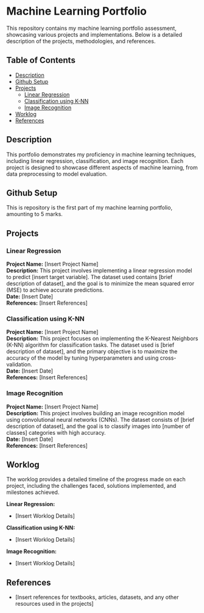 # Machine Learning Portfolio

This repository contains my machine learning portfolio assessment, showcasing various projects and implementations. Below is a detailed description of the projects, methodologies, and references.

## Table of Contents
- [Description](#description)
- [Github Setup](#github-setup)
- [Projects](#projects)
  - [Linear Regression](#linear-regression)
  - [Classification using K-NN](#classification-using-k-nn)
  - [Image Recognition](#image-recognition)
- [Worklog](#worklog)
- [References](#references)

## Description
This portfolio demonstrates my proficiency in machine learning techniques, including linear regression, classification, and image recognition. Each project is designed to showcase different aspects of machine learning, from data preprocessing to model evaluation.

## Github Setup
This is repository is the first part of my machine learning portfolio, amounting to 5 marks. 

## Projects

### Linear Regression
**Project Name:** [Insert Project Name]  
**Description:** This project involves implementing a linear regression model to predict [insert target variable]. The dataset used contains [brief description of dataset], and the goal is to minimize the mean squared error (MSE) to achieve accurate predictions.  
**Date:** [Insert Date]  
**References:** [Insert References]

### Classification using K-NN
**Project Name:** [Insert Project Name]  
**Description:** This project focuses on implementing the K-Nearest Neighbors (K-NN) algorithm for classification tasks. The dataset used is [brief description of dataset], and the primary objective is to maximize the accuracy of the model by tuning hyperparameters and using cross-validation.  
**Date:** [Insert Date]  
**References:** [Insert References]

### Image Recognition
**Project Name:** [Insert Project Name]  
**Description:** This project involves building an image recognition model using convolutional neural networks (CNNs). The dataset consists of [brief description of dataset], and the goal is to classify images into [number of classes] categories with high accuracy.  
**Date:** [Insert Date]  
**References:** [Insert References]

## Worklog
The worklog provides a detailed timeline of the progress made on each project, including the challenges faced, solutions implemented, and milestones achieved.

**Linear Regression:**
- [Insert Worklog Details]

**Classification using K-NN:**
- [Insert Worklog Details]

**Image Recognition:**
- [Insert Worklog Details]

## References
- [Insert references for textbooks, articles, datasets, and any other resources used in the projects]


